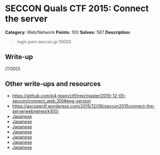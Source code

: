 # SECCON Quals CTF 2015: Connect the server

**Category:** Web/Network
**Points:** 100
**Solves:** 587
**Description:**

> login.pwn.seccon.jp:10000


## Write-up

(TODO)

## Other write-ups and resources

* <https://github.com/p4-team/ctf/tree/master/2015-12-05-seccon/connect_web_100#eng-version>
* <https://ascopectf.wordpress.com/2015/12/06/seccon2015connect-the-serverwebnetwork100/>
* [Japanese](http://kanpapa.com/today/2015/12/seccon-ctf-2015-online-write-up.html)
* [Japanese](http://blog.kawa-xxx.jp/entry/2015/12/06/214456)
* [Japanese](http://nononono.sakura.ne.jp/blog/2015-1206/)
* [Japanese](https://hackmd.io/s/4ke4H_iVx)
* [Japanese](http://amiq11.tumblr.com/post/134657262324/seccon2015-writeup-eeic-advent-calendar-day-6)
* [Japanese](http://hfukuda.hatenablog.com/entry/2015/12/07/235823)
* [Japanese](https://docs.google.com/document/d/1GEdzPOohsiWt8EPojNazlVPuNFZpQ9FOQxb-E7sfzSQ)
